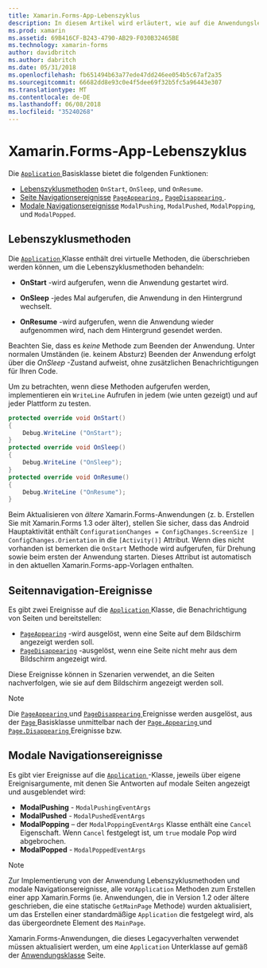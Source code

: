 ```yaml
---
title: Xamarin.Forms-App-Lebenszyklus
description: In diesem Artikel wird erläutert, wie auf die Anwendungslebenszyklus, einschließlich der Lebenszyklusmethoden Seite Navigationsereignisse und modale Navigationsereignisse reagieren wird.
ms.prod: xamarin
ms.assetid: 69B416CF-B243-4790-AB29-F030B32465BE
ms.technology: xamarin-forms
author: davidbritch
ms.author: dabritch
ms.date: 05/31/2018
ms.openlocfilehash: fb651494b63a77ede47dd246ee054b5c67af2a35
ms.sourcegitcommit: 66682dd8e93c0e4f5dee69f32b5fc5a96443e307
ms.translationtype: MT
ms.contentlocale: de-DE
ms.lasthandoff: 06/08/2018
ms.locfileid: "35240268"
---
```

# <a name="xamarinforms-app-lifecycle"></a>Xamarin.Forms-App-Lebenszyklus

Die [ `Application` ](xref:Xamarin.Forms.Application) Basisklasse bietet die folgenden Funktionen:

* [Lebenszyklusmethoden](#Lifecycle_Methods) `OnStart`, `OnSleep`, und `OnResume`.
* [Seite Navigationsereignisse](#page) [ `PageAppearing` ](xref:Xamarin.Forms.Application.PageAppearing), [ `PageDisappearing` ](xref:Xamarin.Forms.Application.PageDisappearing).
* [Modale Navigationsereignisse](#modal) `ModalPushing`, `ModalPushed`, `ModalPopping`, und `ModalPopped`.

<a name="Lifecycle_Methods" />

## <a name="lifecycle-methods"></a>Lebenszyklusmethoden

Die [ `Application` ](xref:Xamarin.Forms.Application) Klasse enthält drei virtuelle Methoden, die überschrieben werden können, um die Lebenszyklusmethoden behandeln:

* **OnStart** -wird aufgerufen, wenn die Anwendung gestartet wird.

* **OnSleep** -jedes Mal aufgerufen, die Anwendung in den Hintergrund wechselt.

* **OnResume** -wird aufgerufen, wenn die Anwendung wieder aufgenommen wird, nach dem Hintergrund gesendet werden.

Beachten Sie, dass es *keine* Methode zum Beenden der Anwendung.
Unter normalen Umständen (ie. keinem Absturz) Beenden der Anwendung erfolgt über die *OnSleep* -Zustand aufweist, ohne zusätzlichen Benachrichtigungen für Ihren Code.

Um zu betrachten, wenn diese Methoden aufgerufen werden, implementieren ein `WriteLine` Aufrufen in jedem (wie unten gezeigt) und auf jeder Plattform zu testen.

```csharp
protected override void OnStart()
{
    Debug.WriteLine ("OnStart");
}
protected override void OnSleep()
{
    Debug.WriteLine ("OnSleep");
}
protected override void OnResume()
{
    Debug.WriteLine ("OnResume");
}
```

Beim Aktualisieren von *ältere* Xamarin.Forms-Anwendungen (z. b. Erstellen Sie mit Xamarin.Forms 1.3 oder älter), stellen Sie sicher, dass das Android Hauptaktivität enthält `ConfigurationChanges = ConfigChanges.ScreenSize | ConfigChanges.Orientation` in die `[Activity()]` Attribut. Wenn dies nicht vorhanden ist bemerken die `OnStart` Methode wird aufgerufen, für Drehung sowie beim ersten der Anwendung starten. Dieses Attribut ist automatisch in den aktuellen Xamarin.Forms-app-Vorlagen enthalten.

<a name="page" />

## <a name="page-navigation-events"></a>Seitennavigation-Ereignisse

Es gibt zwei Ereignisse auf die [ `Application` ](xref:Xamarin.Forms.Application) Klasse, die Benachrichtigung von Seiten und bereitstellen:

- [`PageAppearing`](xref:Xamarin.Forms.Application.PageAppearing) -wird ausgelöst, wenn eine Seite auf dem Bildschirm angezeigt werden soll.
- [`PageDisappearing`](xref:Xamarin.Forms.Application.PageDisappearing) -ausgelöst, wenn eine Seite nicht mehr aus dem Bildschirm angezeigt wird.

Diese Ereignisse können in Szenarien verwendet, an die Seiten nachverfolgen, wie sie auf dem Bildschirm angezeigt werden soll.

> [!NOTE]
> Die [ `PageAppearing` ](xref:Xamarin.Forms.Application.PageAppearing) und [ `PageDisappearing` ](xref:Xamarin.Forms.Application.PageDisappearing) Ereignisse werden ausgelöst, aus der [ `Page` ](xref:Xamarin.Forms.Page) Basisklasse unmittelbar nach der [ `Page.Appearing` ](xref:Xamarin.Forms.Page.Appearing) und [ `Page.Disappearing` ](xref:Xamarin.Forms.Page.Disappearing) Ereignisse bzw.

<a name="modal" />

## <a name="modal-navigation-events"></a>Modale Navigationsereignisse

Es gibt vier Ereignisse auf die [ `Application` ](xref:Xamarin.Forms.Application) -Klasse, jeweils über eigene Ereignisargumente, mit denen Sie Antworten auf modale Seiten angezeigt und ausgeblendet wird:

* **ModalPushing** - `ModalPushingEventArgs`
* **ModalPushed** - `ModalPushedEventArgs`
* **ModalPopping** – der `ModalPoppingEventArgs` Klasse enthält eine `Cancel` Eigenschaft. Wenn `Cancel` festgelegt ist, um `true` modale Pop wird abgebrochen.
* **ModalPopped** - `ModalPoppedEventArgs`

> [!NOTE]
> Zur Implementierung von der Anwendung Lebenszyklusmethoden und modale Navigationsereignisse, alle vor`Application` Methoden zum Erstellen einer app Xamarin.Forms (ie. Anwendungen, die in Version 1.2 oder ältere geschrieben, die eine statische `GetMainPage` Methode) wurden aktualisiert, um das Erstellen einer standardmäßige `Application` die festgelegt wird, als das übergeordnete Element des `MainPage`.
>
> Xamarin.Forms-Anwendungen, die dieses Legacyverhalten verwendet müssen aktualisiert werden, um eine `Application` Unterklasse auf gemäß der [Anwendungsklasse](~/xamarin-forms/app-fundamentals/application-class.md) Seite.
